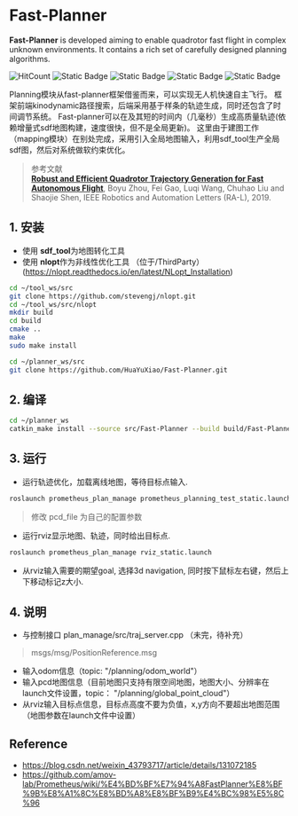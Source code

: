 # Fast-Planner

**Fast-Planner** is developed aiming to enable quadrotor fast flight in complex unknown environments. It contains a rich set of carefully designed planning algorithms. 

![HitCount](https://img.shields.io/endpoint?url=https%3A%2F%2Fhits.dwyl.com%2FHuaYuXiao%2FFast-Planner.json%3Fcolor%3Dpink)
![Static Badge](https://img.shields.io/badge/ROS-noetic-22314E?logo=ros)
![Static Badge](https://img.shields.io/badge/C%2B%2B-14-00599C?logo=cplusplus)
![Static Badge](https://img.shields.io/badge/Python-3.6.9-3776AB?logo=python)
![Static Badge](https://img.shields.io/badge/Ubuntu-20.04.6-E95420?logo=ubuntu)


Planning模块从fast-planner框架借鉴而来，可以实现无人机快速自主飞行。
框架前端kinodynamic路径搜索，后端采用基于样条的轨迹生成，同时还包含了时间调节系统。
Fast-planner可以在及其短的时间内（几毫秒）生成高质量轨迹(依赖增量式sdf地图构建，速度很快，但不是全局更新)。
这里由于建图工作（mapping模块）在别处完成，采用引入全局地图输入，利用sdf_tool生产全局sdf图，然后对系统做软约束优化。

>参考文献  
>[__Robust and Efficient Quadrotor Trajectory Generation for Fast Autonomous Flight__](https://ieeexplore.ieee.org/document/8758904), Boyu Zhou, Fei Gao, Luqi Wang, Chuhao Liu and Shaojie Shen, IEEE Robotics and Automation Letters (RA-L), 2019.


## 1. 安装

* 使用 **sdf_tool**为地图转化工具
* 使用 **nlopt**作为非线性优化工具 （位于/ThirdParty）(https://nlopt.readthedocs.io/en/latest/NLopt_Installation)

```bash
cd ~/tool_ws/src
git clone https://github.com/stevengj/nlopt.git
cd ~/tool_ws/src/nlopt
mkdir build
cd build
cmake ..
make
sudo make install
```

```bash
cd ~/planner_ws/src
git clone https://github.com/HuaYuXiao/Fast-Planner.git
```

## 2. 编译

```bash
cd ~/planner_ws
catkin_make install --source src/Fast-Planner --build build/Fast-Planner
```

## 3. 运行

* 运行轨迹优化，加载离线地图，等待目标点输入.  

```bash
roslaunch prometheus_plan_manage prometheus_planning_test_static.launch
```

> 修改 pcd_file 为自己的配置参数

* 运行rviz显示地图、轨迹，同时给出目标点.  

```bash
roslaunch prometheus_plan_manage rviz_static.launch
```

* 从rviz输入需要的期望goal, 选择3d navigation, 同时按下鼠标左右键，然后上下移动标记z大小.


## 4. 说明
* 与控制接口  plan_manage/src/traj_server.cpp  （未完，待补充）
> msgs/msg/PositionReference.msg

* 输入odom信息（topic: "/planning/odom_world"）
* 输入pcd地图信息（目前地图只支持有限空间地图，地图大小、分辨率在launch文件设置，topic： "/planning/global_point_cloud"）
* 从rviz输入目标点信息，目标点高度不要为负值，x,y方向不要超出地图范围（地图参数在launch文件中设置）


## Reference
- https://blog.csdn.net/weixin_43793717/article/details/131072185
- https://github.com/amov-lab/Prometheus/wiki/%E4%BD%BF%E7%94%A8FastPlanner%E8%BF%9B%E8%A1%8C%E8%BD%A8%E8%BF%B9%E4%BC%98%E5%8C%96

